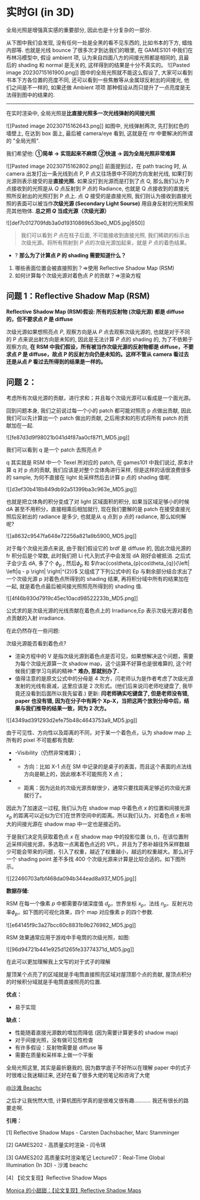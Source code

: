 # 实时GI (in 3D)

全局光照是增强真实感的重要部分, 因此也是十分复杂的一部分.

从下图中我们会发现, 没有任何一处是全黑的看不见东西的, 比如书本的下方, 蜡烛内部等. 也就是光线 bounce 了很多次才到达我们的眼里, 在 GAMES101 中我们在布林冯模型中, 假设 ambient 项, 认为来自四面八方的间接光照都是相同的, 且最后的 shading 和 normal 是无关的, 这样得到的结果是十分不真实的。
![[Pasted image 20230715161900.png]]
图中的全局光照就不能这么假设了, 大家可以看到书本下方各位置的亮度不同, 还可以看到一些焦散等从金属球反射出的间接光, 他们之间是不一样的, 如果还做 Ambient 项项 那种假设从而只提升了一点亮度是无法得到图中的结果的.

---

在实时渲染中, 全局光照是**比直接光照多一次光线弹射的间接光照**

![[Pasted image 20230715162643.png]]
如图中, 光线弹射两次, 先打到红色的墙壁上, 在达到 box 面上, 最后被 camera/eye 看到, 这就是在 rtr 中要解决的所谓的 "全局光照".

我们希望他:
**①简单 -> 实现起来不麻烦**
**②快速 -> 因为全局光照非常难算**

![[Pasted image 20230715162802.png]]
前面提到过，在 path tracing 时, 从 camera 出发打出一条光线到点 P, P 点又往场景中不同的方向发射光线, 如果打到光源则表示接受的是**直接光照.**
如果没打到光源而是打到了点 Q, 那么我们认为 P 点接收到的光照是从 $Q$ 点反射到 P 点的 Radiance, 也就是 Q 点接收到的直接光照所反射出的光照打到 P 点上.
点 $Q$ 接受的是直接光照, 我们则认为接收到直接光照的表面可以被当作**次级光源 (Secondary Light Sourse)** 用自身反射的光照来照亮其他物体.
**总之把 $Q$ 当成光源（次级光源）**

![[def7c012709fdb3a0d19310869b53be0_MD5.jpg|650]]
>我们可以看到 $P$ 点在柱子后面, 不可能接收到直接光照, 我们稀疏的标示出次级光源。将所有照射到 $P$ 点的次级光源加起来，就是 $P$ 点的着色结果。

- ? **那么为了计算点 $P$ 的 shading 需要知道什么？**
1. 哪些表面位置会被直接照到？=>使用 Reflective Shadow Map (RSM)
2. 如何计算每个次级光源对着色点 $P$ 的贡献？=>渲染方程

## 问题 1：Reflective Shadow Map (RSM)
**Reflective Shadow Map (RSM)假设: 所有的反射物 (次级光源) 都是 diffuse 的，但不要求点 $P$ 是 diffuse**

次级光源如果想照亮点 $P$, 观察方向是从 $P$ 点去观察次级光源的, 也就是对于不同的 P 点来说出射方向是未知的, 因此是无法计算 $P$ 点的 shading 的, 为了不依赖于观察方向, **在 RSM 中我们假设，所有被当作次级光源的反射物都是 diffuse，不要求点 $P$ 是 diffuse，故点 P 的反射方向仍是未知的。这样不管从 camera 看过去还是从点 $P$ 看过去所得到的结果是一样的。**


## 问题 2：

考虑所有次级光源的贡献，进行求和；并且每个次级光源可以看成是一个面光源。


回到问题本身, 我们之前说过每一个小的 patch 都可能对照亮 p 点做出贡献, 因此我们可以先计算出一个 patch 做出的贡献, 之后用求和的形式将所有 patch 的贡献加在一起.

![[fe87d3d9f98021b041d4f87aa0cf87f1_MD5.jpg]]

我们可以看到 q 是一个 patch 去照亮点 P

q 其实就是 RSM 中一个 Texel 所对应的 patch, 在 games101 中我们说过, 原本计算 q 对 p 点的贡献, 我们应该是对整个立体角进行采样, 但是这样的话很浪费很多的 sample, 为何不直接在 light 处采样然后去计算 p 点的 shading 值呢.

![[d3ef30b418b849db92a51399ba3c963e_MD5.jpg]]

也就是把立体角的积分变成了对 light 区域面积的积分, 如果当区域足够小的时候 dA 甚至不用积分，直接相乘后相加就行, 现在我们要解的是 patch 在接受直接光照后反射出的 radiance 是多少, 也就是从 q 点到 p 点的 radiance, 那么如何解呢?

![[a8632c9547fa648e72256a821a9b5900_MD5.jpg]]

对于每个次级光源点来说, 由于我们假设它的 brdf 是 diffuse 的, 因此次级光源的 fr 积分后是个常数, 此时我们把 Li 代入到式子中会发现 dA 刚好会被抵消. 之后式子会少去 dA, 多了个 $\phi_{p}$ , 然后$\phi_{p}$ 和 $\frac{cos\theta_{p}cos\theta_{q}}{\left| \left|q - p \right| \right|^{2}}$ 又组成了下列公式中的 Ep 与剩余部分结合求出了一个次级光源 p 对着色点所得到的 shading 结果, 再将积分域中所有的结果加在一起, 就是着色点最后被间接光照照亮所得到的 shading 值.

![[4f46b930d7919c45ec10acd98522233b_MD5.png]]

公式求的是次级光源的光线贡献在着色点上的 Irradiance,Ep 表示次级光源对着色点贡献的入射 irradiance.

在此仍然存在一些问题:

次级光源能否看到着色点?

*   渲染方程中的 V 是指次级光源到着色点是否可见，如果想解决这个问题，需要为每个次级光源算一次 shadow map，这个运算不好算也是很难算的, 这个时候我们要学习乌鸦的精神:**" 难办, 那就别办了.**
*   值得注意的是原文公式中的分母是 4 次方，闫老师认为是作者考虑了次级光源发射的光线有衰减，这里应该是 2 次形式。(他们后来说闫老师吃键盘了, 我毕竟还没看到后面所以我先留着.) 更新: **闫老师确实吃键盘了, 但是老师没有错, paper 也没有错, 因为在分子中有两个 Xp-X，当把这两个放到分母中后，结果与我们推导的结果一致，同为 2 次方。**

![[4349ad391293d2efe75b48c4643753a9_MD5.jpg]]

由于可见性、方向性以及距离的不同，对于某一个着色点，认为 shadow map 上所有的 pixel 不可能都有贡献:

*   -Visibility（仍然非常难算）；
*   - 方向：比如 X-1 点在 SM 中记录的是桌子的表面，而且这个表面的点法线方向是朝上的，因此根本不可能照亮 X 点；
*   - 距离：因为远处的次级光源贡献很少，通常只要找距离足够近的次级光源就行了。

因此为了加速这一过程, 我们认为在 shadow map 中着色点 $x$ 的位置和间接光源 $x_p$ 的距离可以近似为它们在世界空间中的距离。所以我们认为，对着色点 $x$ 影响大的间接光源在 shadow map 中一定也是接近的。

于是我们决定先获取着色点 $x$ 在 shadow map 中的投影位置 $(s,t)$，在该位置附近采样间接光源，多选取一点离着色点近的 VPL，并且为了弥补越往外采样数越少可能会带来的问题，引入了权重，越近了权重越小，越远的权重越大。那么对于一个 shading point 差不多找 400 个次级光源来计算是比较合适的。如下图所示。

![[22460703afbf468da094b344ead8a937_MD5.jpg]]

**数据存储:**

RSM 在每一个像素 $p$ 中都需要存储深度值 $d_p$，世界坐标 $x_p$，法线 $n_p$，反射光功率$\phi _p$，如下图的可视化效果，四个 map 对应像素 p 的四个参数.

![[e64145f9c3a27bcc60c8831b9b276982_MD5.jpg]]

RSM 效果通常应用于游戏中手电筒的次级光照，如图:

![[96d94721b441e925d1265fe33774371d_MD5.jpg]]

在此可以更加理解我上文写的对于式子的理解

屋顶某个点亮了的区域就是手电筒直接照亮区域对屋顶那个点的贡献, 屋顶点积分的时候积分域就是手电筒直接照亮的位置.

**优点：**

*   易于实现

**缺点：**

*   性能随着直接光源数的增加而降低 (因为需要计算更多的 shadow map)
*   对于间接光照，没有做可见性检查
*   有许多假设：反射物需要是 diffuse 等
*   需要在质量和采样率上做一个平衡

  
全局光照这里, 其实是最折磨我的, 因为数学底子不好所以在理解 paper 中的式子时很难让我迷糊过来, 还好在看了很多大佬的笔记和咨询了大佬

[@沙滩 Beachc](https://www.zhihu.com/people/d12a94f4ac827bba2b25e1af2444b73f)

之后才让我恍然大悟, 计算机图形学真的是很难又很有趣........... 我还有很长的路要走啊.

**引用：**

[1] Reflective Shadow Maps - Carsten Dachsbacher, Marc Stamminger

[2] GAMES202 - 高质量实时渲染 - 闫令琪

[3] GAMES202 高质量实时渲染笔记 Lecture07：Real-Time Global Illumination (In 3D) - 沙滩 beachc

[4] 【论文复现】Reflective Shadow Maps

[Monica 的小甜甜：【论文复现】Reflective Shadow Maps](https://zhuanlan.zhihu.com/p/357259069)